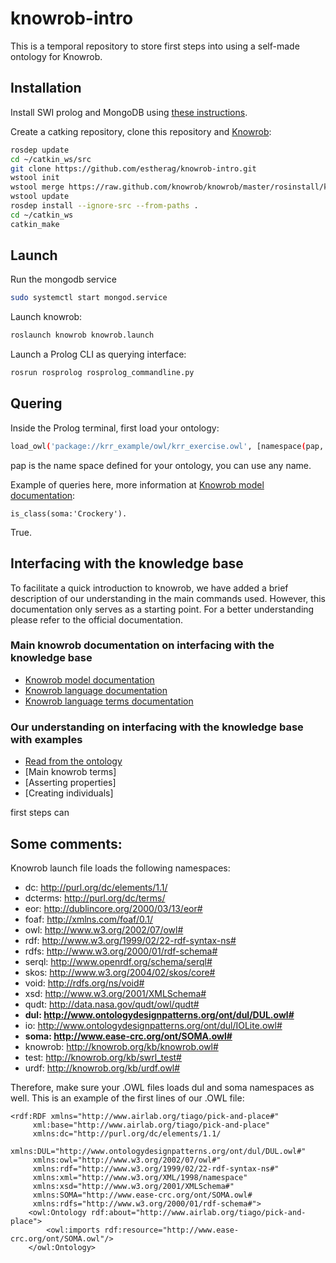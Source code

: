 # knowrob-intro

This is a temporal repository to store first steps into using a self-made ontology for Knowrob.

## Installation

Install SWI prolog and MongoDB using [these instructions](https://github.com/knowrob/knowrob#installation-of-swi-prolog-and-mongodb).

Create a catking repository, clone this repository and [Knowrob](https://github.com/knowrob/knowrob):

```Bash
rosdep update
cd ~/catkin_ws/src
git clone https://github.com/estherag/knowrob-intro.git
wstool init
wstool merge https://raw.github.com/knowrob/knowrob/master/rosinstall/knowrob-base.rosinstall
wstool update
rosdep install --ignore-src --from-paths .
cd ~/catkin_ws
catkin_make
```
## Launch

Run the mongodb service
```Bash
sudo systemctl start mongod.service
```

Launch knowrob:
```Bash
roslaunch knowrob knowrob.launch 
```

Launch a Prolog CLI as querying interface:
```Bash
rosrun rosprolog rosprolog_commandline.py 
```

## Quering

Inside the Prolog terminal, first load your ontology:

```Bash
load_owl('package://krr_example/owl/krr_exercise.owl', [namespace(pap, 'http://www.airlab.org/tiago/pick-and-place#')])
```
pap is the name space defined for your ontology, you can use any name.

Example of queries here, more information at [Knowrob model documentation](https://knowrob.github.io/knowrob/master/model/):
```
is_class(soma:'Crockery').
```
True.

## Interfacing with the knowledge base

To facilitate a quick introduction to knowrob, we have added a brief description of our understanding in the main commands used. However, this documentation only serves as a starting point. For a better understanding please refer to the official documentation.

### Main knowrob documentation on interfacing with the knowledge base
* [Knowrob model documentation](https://knowrob.github.io/knowrob/master/model/)
* [Knowrob language documentation](https://knowrob.github.io/knowrob/master/lang/index.html)
* [Knowrob language terms documentation](https://knowrob.github.io/knowrob/master/lang/index.html)

### Our understanding on interfacing with the knowledge base with examples
* [Read from the ontology](h)
* [Main knowrob terms]
* [Asserting properties]
* [Creating individuals]


first steps can 

## Some comments:

Knowrob launch file loads the following namespaces:
- dc: http://purl.org/dc/elements/1.1/
- dcterms: http://purl.org/dc/terms/
- eor: http://dublincore.org/2000/03/13/eor#
- foaf: http://xmlns.com/foaf/0.1/
- owl: http://www.w3.org/2002/07/owl#
- rdf: http://www.w3.org/1999/02/22-rdf-syntax-ns#
- rdfs: http://www.w3.org/2000/01/rdf-schema#
- serql: http://www.openrdf.org/schema/serql#
- skos: http://www.w3.org/2004/02/skos/core#
- void: http://rdfs.org/ns/void#
- xsd: http://www.w3.org/2001/XMLSchema#
- qudt: http://data.nasa.gov/qudt/owl/qudt#
- **dul: http://www.ontologydesignpatterns.org/ont/dul/DUL.owl#**
- io: http://www.ontologydesignpatterns.org/ont/dul/IOLite.owl#
- **soma: http://www.ease-crc.org/ont/SOMA.owl#**
- knowrob: http://knowrob.org/kb/knowrob.owl#
- test: http://knowrob.org/kb/swrl_test#
- urdf: http://knowrob.org/kb/urdf.owl#

Therefore, make sure your .OWL files loads dul and soma namespaces as well. This is an example of the first lines of our .OWL file:
```
<rdf:RDF xmlns="http://www.airlab.org/tiago/pick-and-place#"
     xml:base="http://www.airlab.org/tiago/pick-and-place"
     xmlns:dc="http://purl.org/dc/elements/1.1/  
     xmlns:DUL="http://www.ontologydesignpatterns.org/ont/dul/DUL.owl#"    
     xmlns:owl="http://www.w3.org/2002/07/owl#"  
     xmlns:rdf="http://www.w3.org/1999/02/22-rdf-syntax-ns#"    
     xmlns:xml="http://www.w3.org/XML/1998/namespace"
     xmlns:xsd="http://www.w3.org/2001/XMLSchema#"
     xmlns:SOMA="http://www.ease-crc.org/ont/SOMA.owl#
     xmlns:rdfs="http://www.w3.org/2000/01/rdf-schema#">
    <owl:Ontology rdf:about="http://www.airlab.org/tiago/pick-and-place">
        <owl:imports rdf:resource="http://www.ease-crc.org/ont/SOMA.owl"/>
    </owl:Ontology>
 ```
